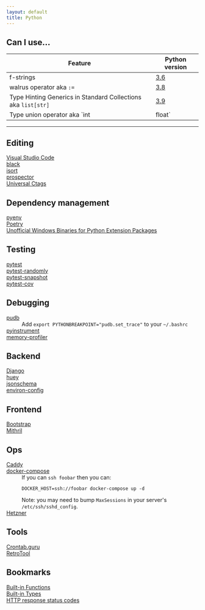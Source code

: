 ```yaml
---
layout: default
title: Python
---
```


## Can I use...

| Feature                                                       | Python version                                                                                   |
|---------------------------------------------------------------|--------------------------------------------------------------------------------------------------|
| f-strings                                                     | [3.6](https://docs.python.org/3/whatsnew/3.6.html#pep-498-formatted-string-literals)             |
| walrus operator aka `:=`                                      | [3.8](https://docs.python.org/3/whatsnew/3.8.html#assignment-expressions)                        |
| Type Hinting Generics in Standard Collections aka `list[str]` | [3.9](https://docs.python.org/3/whatsnew/3.9.html#type-hinting-generics-in-standard-collections) |
| Type union operator aka `int | float`                         | [3.10](https://docs.python.org/3/whatsnew/3.10.html#pep-604-new-type-union-operator)             |

---

<h2>Editing</h2>
<dl>
    <dt><a href="https://code.visualstudio.com">Visual Studio Code</a></dt>
    <dt><a href="https://pypi.org/project/black/">black</a></dt>
    <dt><a href="https://pypi.org/project/isort/">isort</a></dt>
    <dt><a href="https://pypi.org/project/prospector/">prospector</a></dt>
    <dt><a href="https://github.com/universal-ctags/ctags">Universal Ctags</a></dt>
</dl>

<h2>Dependency management</h2>
<dl>
    <dt><a href="https://github.com/pyenv/pyenv">pyenv</a></dt>
    <dt><a href="https://github.com/python-poetry/poetry">Poetry</a></dt>
    <dt>
        <a href="https://www.lfd.uci.edu/~gohlke/pythonlibs/">
            Unofficial Windows Binaries for Python Extension Packages
        </a>
    </dt>
</dl>

<h2>Testing</h2>
<dl>
    <dt><a href="https://pypi.org/project/pytest/">pytest</a></dt>
    <dt><a href="https://pypi.org/project/pytest-randomly/">pytest-randomly</a></dt>
    <dt><a href="https://pypi.org/project/pytest-snapshot/">pytest-snapshot</a></dt>
    <dt><a href="https://pypi.org/project/pytest-cov/">pytest-cov</a></dt>
</dl>

<h2>Debugging</h2>
<dl>
    <dt><a href="https://pypi.org/project/pudb/">pudb</a></dt>
    <dd>
        Add <code>export PYTHONBREAKPOINT="pudb.set_trace"</code> to your
        <code>~/.bashrc</code>
    </dd>
    <dt><a href="https://pypi.org/project/pyinstrument/">pyinstrument</a></dt>
    <dt><a href="https://pypi.org/project/memory-profiler/">memory-profiler</a></dt>
</dl>

<h2>Backend</h2>
<dl>
    <dt><a href="https://pypi.org/project/Django/">Django</a></dt>
    <dt><a href="https://pypi.org/project/huey/">huey</a></dt>
    <dt><a href="https://pypi.org/project/jsonschema/">jsonschema</a></dt>
    <dt><a href="https://pypi.org/project/environ-config/">environ-config</a></dt>
</dl>

<!-- funcy, watchgod, laboratory, jupyter, pandas, sqlite -->

<h2>Frontend</h2>
<dl>
    <dt><a href="https://getbootstrap.com/">Bootstrap</a></dt>
    <dt><a href="https://mithril.js.org/">Mithril</a></dt>
</dl>

<h2>Ops</h2>
<dl>
    <dt><a href="https://caddyserver.com/">Caddy</a></dt>
    <dt><a href="https://pypi.org/project/docker-compose/">docker-compose</a></dt>
    <dd>
        If you can <code>ssh foobar</code> then you can:
        <pre><code>DOCKER_HOST=ssh://foobar docker-compose up -d</code></pre>
        Note: you may need to bump <code>MaxSessions</code> in your server's
        <code>/etc/ssh/sshd_config</code>.
    </dd>
    <dt><a href="https://www.hetzner.com/cloud">Hetzner</a></dt>
</dl>

<h2>Tools</h2>
<dl>
    <dt><a href="https://crontab.guru">Crontab.guru</a></dt>
    <dt><a href="https://retrotool.io/">RetroTool</a></dt>
</dl>

<h2>Bookmarks</h2>
<dl>
    <dt><a href="https://docs.python.org/3/library/functions.html">Built-in Functions</a></dt>
    <dt><a href="https://docs.python.org/3/library/stdtypes.html">Built-in Types</a></dt>
    <dt><a href="https://developer.mozilla.org/en-US/docs/Web/HTTP/Status">HTTP response status codes</a></dt>
</dl>

